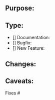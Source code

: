 ## Purpose:

## Type:
- [] Documentation:
- [] Bugfix:
- [] New Feature: 

## Changes:

## Caveats:

Fixes #